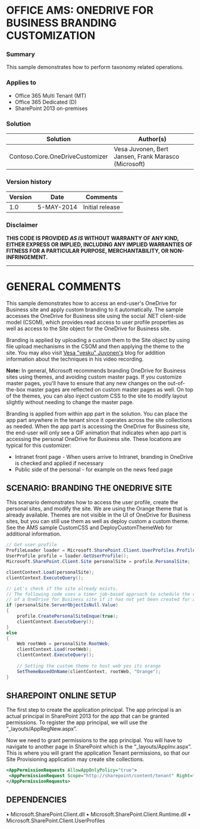 # OFFICE AMS: ONEDRIVE FOR BUSINESS BRANDING CUSTOMIZATION #

### Summary ###
This sample demonstrates how to perform taxonomy related operations.

### Applies to ###
-  Office 365 Multi Tenant (MT)
-  Office 365 Dedicated (D)
-  SharePoint 2013 on-premises

### Solution ###
Solution | Author(s)
---------|----------
Contoso.Core.OneDriveCustomizer | Vesa Juvonen, Bert Jansen, Frank Marasco (Microsoft)

### Version history ###
Version  | Date | Comments
---------| -----| --------
1.0  | 5-MAY-2014 | Initial release

### Disclaimer ###
**THIS CODE IS PROVIDED *AS IS* WITHOUT WARRANTY OF ANY KIND, EITHER EXPRESS OR IMPLIED, INCLUDING ANY IMPLIED WARRANTIES OF FITNESS FOR A PARTICULAR PURPOSE, MERCHANTABILITY, OR NON-INFRINGEMENT.**


----------

# GENERAL COMMENTS #
This sample demonstrates how to access an end-user's OneDrive for Business site and apply custom branding to it automatically. The sample accesses the OneDrive for Business site using the social .NET client-side model (CSOM), which provides read access to user profile properties as well as access to the Site object for the OneDrive for Business site.

Branding is applied by uploading a custom them to the Site object by using file upload mechanisms in the CSOM and then applying the theme to the site.
You may also visit [Vesa "vesku" Juvonen's](http://blogs.msdn.com/b/vesku/archive/2013/11/25/office365-apply-automatically-custom-branding-to-personal-site-skydrive-pro.aspx) blog for addition information about the techniques in his video recording.

__Note:__
In general, Microsoft recommends branding OneDrive for Business sites using themes, and avoiding custom master pags. If you customize master pages, you'll have to ensure that any new changes on the out-of-the-box master pages are reflected on custom master pages as well. On top of the themes, you can also inject custom CSS to the site to modify layout slightly without needing to change the master page.

Branding is applied from within app part in the solution. You can place the app part anywhere in the tenant since it operates across the site collections as needed. When the app part is accessing the OneDrive for Business site, the end-user will only see a GIF animation that indicates when app part is accessing the personal OneDrive for Business site. These locations are typical for this customizer:

-  Intranet front page - When users arrive to Intranet, branding in OneDrive is checked and applied if necessary
-  Public side of the personal - for example on the news feed page

## SCENARIO: BRANDING THE ONEDRIVE SITE ##
This scenario demonstrates how to access the user profile, create the personal sites, and modify the site. We are using the Orange theme that is already available. Themes are not visible in the UI of OneDrive for Business sites, but you can still use them as well as deploy custom a custom theme. See the AMS sample CustomCSS and DeployCustomThemeWeb for additional information.

```C#
// Get user profile
ProfileLoader loader = Microsoft.SharePoint.Client.UserProfiles.ProfileLoader.GetProfileLoader(clientContext);
UserProfile profile = loader.GetUserProfile();
Microsoft.SharePoint.Client.Site personalSite = profile.PersonalSite;

clientContext.Load(personalSite);
clientContext.ExecuteQuery();

// Let's check if the site already exists.
// The following code uses a timer job-based approach to schedule the creation
// of a OneDrive for Business site if it has not yet been created for a particular user.
if (personalSite.ServerObjectIsNull.Value)
{
	profile.CreatePersonalSiteEnque(true);
    clientContext.ExecuteQuery();
}
else
{
	Web rootWeb = personalSite.RootWeb;
	clientContext.Load(rootWeb);
	clientContext.ExecuteQuery();
	
	// Setting the custom theme to host web yes its orange
	SetThemeBasedOnName(clientContext, rootWeb, "Orange");
}
```

## SHAREPOINT ONLINE SETUP ##
The first step to create the application principal. The app principal is an actual principal in SharePoint 2013 for the app that can be granted permissions.  To register the app principal, we will use the “_layouts/AppRegNew.aspx”. 

Now we need to grant permissions to the app principal.  You will have to navigate to another page in SharePoint which is the “_layouts/AppInv.aspx”. This is where you will grant the application Tenant permissions, so that our Site Provisioning application may create site collections.

```XML
<AppPermissionRequests AllowAppOnlyPolicy="true">
 <AppPermissionRequest Scope="http://sharepoint/content/tenant" Right="FullControl" />
</AppPermissionRequests>
```

## DEPENDENCIES ##
•	Microsoft.SharePoint.Client.dll
•	Microsoft.SharePoint.Client.Runtime.dll
•	Microsoft.SharePoint.Client.UserProfiles
